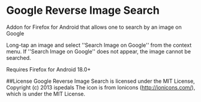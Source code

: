 # Google Reverse Image Search

Addon for Firefox for Android that allows one to search by an image on Google

Long-tap an image and select ''Search Image on Google'' from the context menu.
If ''Search Image on Google'' does not appear, the image cannot be searched.

Requires Firefox for Android 18.0+

##License
Google Reverse Image Search is licensed under the MIT License, Copyright (c) 2013 ispedals
The icon is from Ionicons (http://ionicons.com/), which is under the MIT License.

